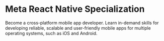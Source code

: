 # Meta React Native Specialization

Become a cross-platform mobile app developer. Learn in-demand skills for developing reliable, scalable and user-friendly mobile apps for multiple operating systems, such as iOS and Android.

